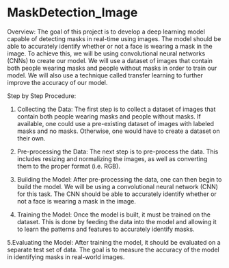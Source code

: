 # MaskDetection_Image
Overview:
The goal of this project is to develop a deep learning model capable of detecting masks in real-time using images. The model should be able to accurately identify whether or not a face is wearing a mask in the image. To achieve this, we will be using convolutional neural networks (CNNs) to create our model. We will use a dataset of images that contain both people wearing masks and people without masks in order to train our model. We will also use a technique called transfer learning to further improve the accuracy of our model. 

Step by Step Procedure:

1. Collecting the Data: The first step is to collect a dataset of images that contain both people wearing masks and people without masks. If available, one could use a pre-existing dataset of images with labeled masks and no masks. Otherwise, one would have to create a dataset on their own. 

2. Pre-processing the Data: The next step is to pre-process the data. This includes resizing and normalizing the images, as well as converting them to the proper format (i.e. RGB). 

3. Building the Model: After pre-processing the data, one can then begin to build the model. We will be using a convolutional neural network (CNN) for this task. The CNN should be able to accurately identify whether or not a face is wearing a mask in the image.

4. Training the Model: Once the model is built, it must be trained on the dataset. This is done by feeding the data into the model and allowing it to learn the patterns and features to accurately identify masks.

5.Evaluating the Model: After training the model, it should be evaluated on a separate test set of data. The goal is to measure the accuracy of the model in identifying masks in real-world images. 
